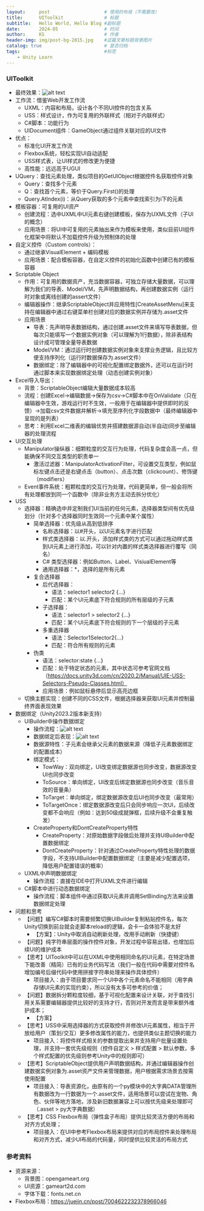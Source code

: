 ```yaml
---
layout:     post   				    # 使用的布局（不需要改）
title:      UIToolkit 				# 标题 
subtitle:   Hello World, Hello Blog #副标题
date:       2024-05 				# 时间
author:     KS 						# 作者
header-img: img/post-bg-2015.jpg 	#这篇文章标题背景图片
catalog: true 						# 是否归档
tags:								#标签
    - Unity Learn
---
```


### UIToolkit
- 最终效果：![alt text](image-2.png)
- 工作流：借鉴Web开发工作流
    - UXML：内容和布局，设计各个不同UI控件的包含关系
    - USS：样式设计，作为可复用的外联样式（相对于内联样式）
    - C#脚本：功能行为
    - UIDocument组件：GameObject通过组件关联对应的UI文件
- 优点：
    - 标准化UI开发工作流
    - Flexbox系统，轻松实现UI自动适配
    - USS样式表，让UI样式的修改更为便捷
    - 高性能：远远高于UGUI
- UQuery：查找元素处理，类似项目的GetUIObject根据控件名获取控件对象
    - Query：查找多个元素
    - Q：查找首个元素，等价于Query.First()的处理
    - Query.AtIndex(i)：从Query获取的多个元素中查找索引为i下的元素
- 模板容器：可复用的UI资产
    - 创建流程：选中UXML中UI元素右键创建模板，保存为UXML文件（子UI的概念）
    - 应用场景：将UI中可复用的元素抽出来作为模板来使用，类似目前UI组件化框架中将默认不加载控件升级为预制体的处理
- 自定义控件（Custom controls）：
    - 通过继承VisualElement + 编码模板
    - 应用场景：配合模板容器，在自定义控件的初始化函数中创建已有的模板容器
- Scriptable Object
    - 作用：可复用的数据资产，充当数据容器，可独立存储大量数据，可以理解为我们的导表、Model/VM，先声明数据结构，再创建数据实例（运行时对象或离线创建的assert文件）
    - 编辑器操作：继承ScriptableObject并应用特性[CreateAssetMenu]来支持在编辑器中通过右键菜单栏创建对应的数据实例并存储为.asset文件
    - 应用场景
        - 导表：先声明导表数据结构，通过创建.asset文件来填写导表数据，但每次只能填写一个数据实例对象（可以理解为1行数据），除非表结构设计成可管理全量导表数据
        - Model/VM：通过运行时创建数据实例对象来支撑业务逻辑，且比较方便支持序列化（运行时数据保存为.asset文件）
        - 数据绑定：除了编辑器中的可视化配置绑定数据外，还可以在运行时通过脚本来实现数据绑定处理（动态创建实例对象）
- Excel导入导出：
    - 背景：ScriptableObject编辑大量数据成本较高
    - 流程：创建Excel->编辑数据->保存为csv->C#脚本中在OnValidate（只在编辑器中生效，游戏运行时不生效，一般用于在编辑器中提供即时的反馈）->加载csv文件数据并解析->填充至序列化字段数据中（最终编辑器中呈现的是列表）
    - 思考：利用Excel二维表的编辑优势并搭建数据源自动(半自动)同步至编辑器的处理流程
- UI交互处理
    - Manipulator操纵器：细颗粒度的交互行为处理，代码复杂度会高一点，但能确保不同交互类型的职责单一
        - 激活过滤器：ManipulatorActivationFilter，可设置交互类型，例如鼠标左键点击还是右键点击（button）、点击次数（clickcount）、修饰键（modifiers）
    - Event事件系统：粗颗粒度的交互行为处理，代码更简单，但一般会将所有处理都放到同一个函数中（除非业务方主动去拆分优化）
- USS
    - 选择器：精确选中并定制我们UI当前的任何元素，选择器类型间有优先级划分（针对多个选择器同时生效同一个元素中某个属性）
        - 简单选择器：优先级从高到低排序
            - 名称选择器：以#开头，以UI元素名字进行匹配
            - 样式类选择器：以.开头，添加样式类的方式可以通过拖动样式类到UI元素上进行添加，可以针对内置的样式类选择器进行覆写（同名）
            - C# 类型选择器：例如Button、Label、VisiualElement等
            - 通用选择器：*，选择的是所有元素
        - 复合选择器
            - 后代选择器：
                - 语法：selector1 selector2 {...}
                - 匹配：某个UI元素底下符合规则的所有层级的子元素
            - 子选择器：
                - 语法：selector1 > selector2 {...}
                - 匹配：某个UI元素底下符合规则的下一个层级的子元素
            - 多重选择器
                - 语法：Selector1Selector2{...}
                - 匹配：符合所有规则的元素
        - 伪类
            - 语法：selector:state {...}
            - 匹配：处于特定状态的元素，其中状态可参考官网文档（https://docs.unity3d.com/cn/2020.2/Manual/UIE-USS-Selectors-Pseudo-Classes.html）
            - 应用场景：例如鼠标悬停后显示高亮边框
    - 切换主题实现：创建不同的CSS文件，根据选择器来获取UI元素并控制最终界面表现效果
- 数据绑定（Unity2023.2版本新支持）
    - UIBuilder中操作数据绑定
        - 操作流程：![alt text](image.png)
        - 数据绑定后表现：![alt text](image-1.png)
        - 数据源特性：子元素会继承父元素的数据来源（降低子元素数据绑定的配置成本）
        - 绑定模式：
            - TowWay：双向绑定，UI改变绑定数据源也同步改变，数据源改变UI也同步改变
            - ToSource：单向绑定，UI改变后绑定数据源也同步改变（音乐音效的音量条）
            - ToTarget：单向绑定，绑定数据源改变后UI也同步改变（最常用）
            - ToTargetOnce：绑定数据源改变后只会同步响应一次UI，后续改变都不会响应（例如：达到50级成就弹框，后续升级不会重复触发）
        - CreateProperty和DontCreateProperty特性
            - CreateProperty：对原始数据字段做后处理并支持UIBuilder中配置数据绑定
            - DontCreateProperty：针对通过CreateProperty特性处理的数据字段，不支持UIBuilder中配置数据绑定（主要是减少配置选项，降低用户配置错误的概率）
    - UXML中声明数据绑定
        - 操作流程：直接在IDE中打开UXML文件进行编辑
    - C#脚本中进行动态数据绑定
        - 操作流程：脚本组件中通过获取UI元素并调用SetBinding方法来设置数据绑定处理
- 问题和思考
    - 【问题】编写C#脚本时需要频繁切换UIBuilder复制粘贴控件名，每次Unity切换到前台就会走脚本reload的逻辑，会卡一会体验不是太好
        - 【方案】：Unity中取消自动刷新处理，改用手动刷新（快捷键）
    - 【问题】纯字符串层面的操作控件对象，开发过程中容易出错，也增加后续UI的维护成本
    - 【思考】UIToolkit中可以在UXML中使用相同命名的UI元素，在特定场景下能改善（精简）已有的业务代码写法（我们一般在代码中需要对控件名增加编号后缀代码中使用拼接字符串处理来操作具体控件）
        - 项目接入：由于项目要求同一个UI中各个元素命名不能相同（用字典存储UI元素的实现约束），所以没有太多可参考的价值；
    - 【问题】数据拆分颗粒度较细，基于可视化配置来设计关联，对于查找引用关系需要编辑器提供比较好的支持才行，否则对开发而言是带来额外维护成本；
        - 【方案】
    - 【思考】USS中采用选择器的方式获取控件并修改UI元素属性，相当于开放给用户（策划/交互）更多修改属性的能力，也提供类似主题切换的能力
        - 项目接入：将控件样式相关的参数提取出来并支持用户批量设置处理，并支持一套优先级规则（控件自定义 > 样式配置 > 默认参数，多个样式配置的优先级则参考Unity中的规则即可）
    - 【思考】ScriptableObject提供用户声明数据结构，并通过编辑器操作创建数据实例对象为.asset资产文件来管理数据，用户根据需求场景去按需使用配置
        - 项目接入：导表资源化，由原有的一个py模块中的大字典DATA管理所有数据改为一行数据为一个.asset文件，适用场景可以尝试在宠物、角色、伙伴等地方落地，涉及新旧数据兼容上可以按优先级来处理即可（.asset > py大字典数据）
    - 【思考】CSS Flexbox布局（弹性盒子布局）提供比较灵活方便的布局和对齐方式处理；
        - 项目接入：在UI中参考Flexbox布局来提供对应的布局控件来处理布局和对齐方式，减少UI布局的代码量，同时提供比较灵活的布局方式

### 参考资料
- 资源来源：
    - 背景图：opengameart.org
    - UI资源：gameart2d.com
    - 字体下载：fonts.net.cn
- Flexbox布局：https://juejin.cn/post/7004622232378966046
